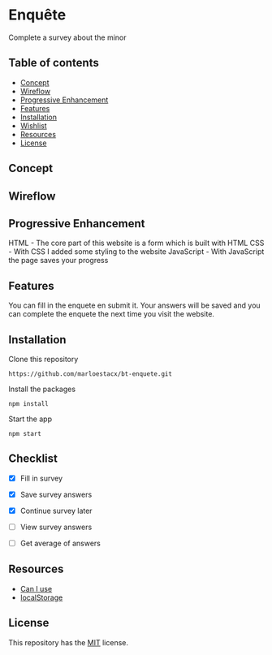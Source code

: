# Enquête

Complete a survey about the minor


## Table of contents
* [Concept](https://github.com/marloestacx/bt-enquete#concept)
* [Wireflow](https://github.com/marloestacx/bt-enquete#wireflow)
* [Progressive Enhancement](https://github.com/marloestacx/bt-enquete#progressive-enhancement)
* [Features](https://github.com/marloestacx/bt-enquete#features)
* [Installation](https://github.com/marloestacx/bt-enquete#installation)
* [Wishlist](https://github.com/marloestacx/bt-enquete#wishlist)
* [Resources](https://github.com/marloestacx/bt-enquete#resources)
* [License](https://github.com/marloestacx/bt-enquete#license)

## Concept



## Wireflow


## Progressive Enhancement

HTML - The core part of this website is a form which is built with HTML
CSS - With CSS I added some styling to the website
JavaScript - With JavaScript the page saves your progress


## Features

You can fill in the enquete en submit it. Your answers will be saved and you can complete the enquete the next time you visit the website.


## Installation

Clone this repository

```
https://github.com/marloestacx/bt-enquete.git
```

Install the packages
```
npm install
```

Start the app
```
npm start
```


## Checklist
- [x] Fill in survey
- [x] Save survey answers
- [x] Continue survey later
- [ ] View survey answers
- [ ] Get average of answers


## Resources

* [Can I use](http://caniuse.com)
* [localStorage](https://developer.mozilla.org/en-US/docs/Web/API/Window/localStorage) 

## License

This repository has the [MIT](https://github.com/marloetacx/bt-enquete/blob/main/LICENSE) license.
